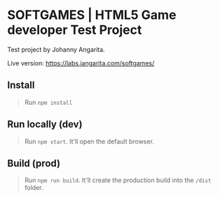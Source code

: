 # SOFTGAMES | HTML5 Game developer Test Project

Test project by Johanny Angarita.

Live version: https://labs.jangarita.com/softgames/

## Install

> Run `npm install`

## Run locally (dev)

> Run `npm start`. It'll open the default browser.

## Build (prod)

> Run `npm run build`. It'll create the production build into the `/dist` folder.
